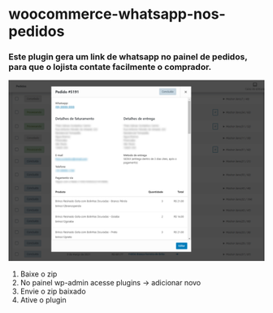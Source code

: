# woocommerce-whatsapp-nos-pedidos
<h3> Este plugin gera um link de whatsapp no painel de pedidos, para que o lojista contate facilmente o comprador. </h3>

 ![Exemplo](/assets/images/02.png)
 
 <ol> 
 <li> Baixe o zip  </li>
 <li> No painel wp-admin acesse plugins -> adicionar novo  </li>
 <li> Envie o zip baixado </li>
 <li> Ative o plugin </li>
 
 </ol>
